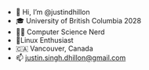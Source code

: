 - 👋 Hi, I’m @justindhillon
- 🎓 University of British Columbia 2028 
- 🧑‍💻 Computer Science Nerd 
- 🐧Linux Enthusiast
- 🇨🇦 Vancouver, Canada
- 📫 justin.singh.dhillon@gmail.com
